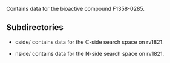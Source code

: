 Contains data for the bioactive compound F1358-0285.

## Subdirectories

- cside/ contains data for the C-side search space on rv1821.

- nside/ contains data for the N-side search space on rv1821.

